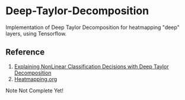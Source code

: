 # Deep-Taylor-Decomposition
Implementation of Deep Taylor Decomposition for heatmapping "deep" layers, using Tensorflow.

## Reference
1. [Explaining NonLinear Classification Decisions with Deep Taylor Decomposition](https://arxiv.org/abs/1512.02479)
2. [Heatmapping.org](http://heatmapping.org/)

Note Not Complete Yet!